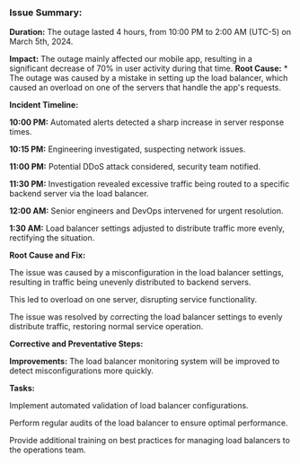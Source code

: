 ### **Issue Summary:** 

**Duration:** The outage lasted 4 hours, from 10:00 PM to 2:00 AM (UTC-5) on March 5th, 2024. 
 
**Impact:** The outage mainly affected our mobile app, resulting in a significant decrease of 70% in user activity during that time. **Root Cause:** * The outage was caused by a mistake in setting up the load balancer, which caused an overload on one of the servers that handle the app's requests.

**Incident Timeline:** 

**10:00 PM:** Automated alerts detected a sharp increase in server response times. 
 
**10:15 PM:** Engineering investigated, suspecting network issues. 
  
**11:00 PM:** Potential DDoS attack considered, security team notified. 
  
**11:30 PM:** Investigation revealed excessive traffic being routed to a specific backend server via the load balancer. 
   
**12:00 AM:** Senior engineers and DevOps intervened for urgent resolution. 
    
**1:30 AM:** Load balancer settings adjusted to distribute traffic more evenly, rectifying the situation.
  
**Root Cause and Fix:** 

The issue was caused by a misconfiguration in the load balancer settings, resulting in traffic being unevenly distributed to backend servers. 

This led to overload on one server, disrupting service functionality. 

The issue was resolved by correcting the load balancer settings to evenly distribute traffic, restoring normal service operation.
   
**Corrective and Preventative Steps:** 
   
**Improvements:** The load balancer monitoring system will be improved to detect misconfigurations more quickly. 
    
**Tasks:** 
     
Implement automated validation of load balancer configurations. 
      
Perform regular audits of the load balancer to ensure optimal performance. 
       
Provide additional training on best practices for managing load balancers to the operations team.

